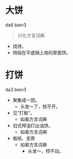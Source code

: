 # 大饼
da6 bien3
> 兴化方言词典
- 烧饼。
- 特指在平底锅上烙的厚面饼。

# 打饼
da3 bien3
+ 聚集成一团。
    - 头发～了，梳不开。
+ 见“打板”。
  * 如皋方言词典
+ 旧式榨油打出油饼。
  * 如皋方言词典
+ 板结、变质
  * 如皋方言词典
    - 头发～，栉不动。
